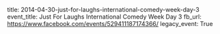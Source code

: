 title: 2014-04-30-just-for-laughs-international-comedy-week-day-3
event_title: Just For Laughs International Comedy Week Day 3
fb_url: https://www.facebook.com/events/529411187174366/
legacy_event: True
